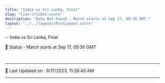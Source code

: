 ```yaml
---
title: "India vs Sri Lanka, Final"
slug: "live-cricket-score"
description: "Data Not Found - Match starts at Sep 17, 09:30 GMT."
layout: "../../layouts/PostLayout.astro"
--- 
```


✅ India vs Sri Lanka, Final

📑 Status - Match starts at Sep 17, 09:30 GMT

<br />

***

📝 Last Updated on : 9/17/2023, 11:26:40 AM

***

